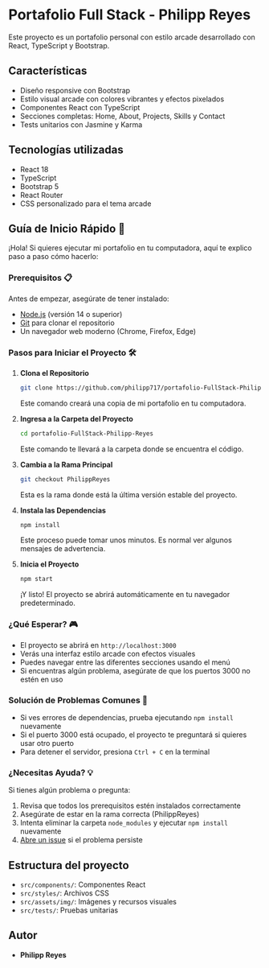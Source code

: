# Portafolio Full Stack - Philipp Reyes

Este proyecto es un portafolio personal con estilo arcade desarrollado con React, TypeScript y Bootstrap.

## Características

- Diseño responsive con Bootstrap
- Estilo visual arcade con colores vibrantes y efectos pixelados
- Componentes React con TypeScript
- Secciones completas: Home, About, Projects, Skills y Contact
- Tests unitarios con Jasmine y Karma

## Tecnologías utilizadas

- React 18
- TypeScript
- Bootstrap 5
- React Router
- CSS personalizado para el tema arcade

## Guía de Inicio Rápido 🚀

¡Hola! Si quieres ejecutar mi portafolio en tu computadora, aquí te explico paso a paso cómo hacerlo:

### Prerequisitos 📋

Antes de empezar, asegúrate de tener instalado:
- [Node.js](https://nodejs.org/) (versión 14 o superior)
- [Git](https://git-scm.com/) para clonar el repositorio
- Un navegador web moderno (Chrome, Firefox, Edge)

### Pasos para Iniciar el Proyecto 🛠️

1. **Clona el Repositorio**
   ```bash
   git clone https://github.com/philipp717/portafolio-FullStack-Philipp-Reyes.git
   ```
   Este comando creará una copia de mi portafolio en tu computadora.

2. **Ingresa a la Carpeta del Proyecto**
   ```bash
   cd portafolio-FullStack-Philipp-Reyes
   ```
   Este comando te llevará a la carpeta donde se encuentra el código.

3. **Cambia a la Rama Principal**
   ```bash
   git checkout PhilippReyes
   ```
   Esta es la rama donde está la última versión estable del proyecto.

4. **Instala las Dependencias**
   ```bash
   npm install
   ```
   Este proceso puede tomar unos minutos. Es normal ver algunos mensajes de advertencia.

5. **Inicia el Proyecto**
   ```bash
   npm start
   ```
   ¡Y listo! El proyecto se abrirá automáticamente en tu navegador predeterminado.

### ¿Qué Esperar? 🎮

- El proyecto se abrirá en `http://localhost:3000`
- Verás una interfaz estilo arcade con efectos visuales
- Puedes navegar entre las diferentes secciones usando el menú
- Si encuentras algún problema, asegúrate de que los puertos 3000 no estén en uso

### Solución de Problemas Comunes 🔧

- Si ves errores de dependencias, prueba ejecutando `npm install` nuevamente
- Si el puerto 3000 está ocupado, el proyecto te preguntará si quieres usar otro puerto
- Para detener el servidor, presiona `Ctrl + C` en la terminal

### ¿Necesitas Ayuda? 💡

Si tienes algún problema o pregunta:
1. Revisa que todos los prerequisitos estén instalados correctamente
2. Asegúrate de estar en la rama correcta (PhilippReyes)
3. Intenta eliminar la carpeta `node_modules` y ejecutar `npm install` nuevamente
4. [Abre un issue](https://github.com/philipp717/portafolio-FullStack-Philipp-Reyes/issues) si el problema persiste

## Estructura del proyecto

- `src/components/`: Componentes React
- `src/styles/`: Archivos CSS
- `src/assets/img/`: Imágenes y recursos visuales
- `src/tests/`: Pruebas unitarias

## Autor

- **Philipp Reyes**